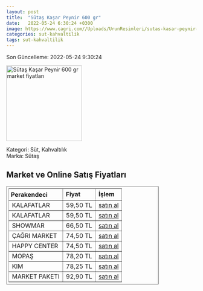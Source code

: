 ```yaml
---
layout: post
title:  "Sütaş Kaşar Peynir 600 gr"
date:   2022-05-24 6:30:24 +0300
image: https://www.cagri.com//Uploads/UrunResimleri/sutas-kasar-peynir-600-gr-9fb4.jpg
categories: sut-kahvaltilik
tags: sut-kahvaltilik
---
```


Son Güncelleme: 2022-05-24 9:30:24

<img src="https://www.cagri.com//Uploads/UrunResimleri/sutas-kasar-peynir-600-gr-9fb4.jpg" width="200" alt="Sütaş Kaşar Peynir 600 gr market fiyatları" />

Kategori: Süt, Kahvaltılık
<br />
Marka: Sütaş

<h2>Market ve Online Satış Fiyatları</h2>

<table border="1" style="padding: 5px;width:80%;">
  <tr>
    <td style="padding: 5px;"><strong>Perakendeci</strong></td>
    <td><strong>Fiyat</strong></td>
    <td><strong>İşlem</strong></td>
  </tr>
  <tr>
              <td title="Kalafatlar">KALAFATLAR</td>
              <td>59,50 TL</td>
              <td><a title="Kalafatlar" target="_blank" href="https://www.kalafatlar.com/urun/sutas-kasar-peyniri-600-gr">satın al</a></td>
            </tr><tr>
              <td title="Kalafatlar">KALAFATLAR</td>
              <td>59,50 TL</td>
              <td><a title="Kalafatlar" target="_blank" href="https://www.kalafatlar.com/urun/sutas-kasar-peyniri-600-gr">satın al</a></td>
            </tr><tr>
              <td title="Showmar">SHOWMAR</td>
              <td>66,50 TL</td>
              <td><a title="Showmar" target="_blank" href="https://www.showmar.com.tr/urun/sutas-t-kasar-600-gr">satın al</a></td>
            </tr><tr>
              <td title="Çağrı Market">ÇAĞRI MARKET</td>
              <td>74,50 TL</td>
              <td><a title="Çağrı Market" target="_blank" href="https://www.cagri.com/sutas-kasar-peynir-600-gr">satın al</a></td>
            </tr><tr>
              <td title="Happy Center">HAPPY CENTER</td>
              <td>74,50 TL</td>
              <td><a title="Happy Center" target="_blank" href="https://www.happycenter.com.tr/sutas-kasar-peynir-600-gr">satın al</a></td>
            </tr><tr>
              <td title="Mopaş">MOPAŞ</td>
              <td>78,20 TL</td>
              <td><a title="Mopaş" target="_blank" href="https://www.mopas.com.tr/sutas-kasar-600-gr/p/825919">satın al</a></td>
            </tr><tr>
              <td title="Kim">KIM</td>
              <td>78,25 TL</td>
              <td><a title="Kim" target="_blank" href="https://www.kimgeldi.com/sutas-taze-kasar-600-gr">satın al</a></td>
            </tr><tr>
              <td title="Market Paketi">MARKET PAKETI</td>
              <td>92,90 TL</td>
              <td><a title="Market Paketi" target="_blank" href="https://www.marketpaketi.com.tr/sutas-kasar-peyniri-600-gr-p-548528">satın al</a></td>
            </tr>
</table>
